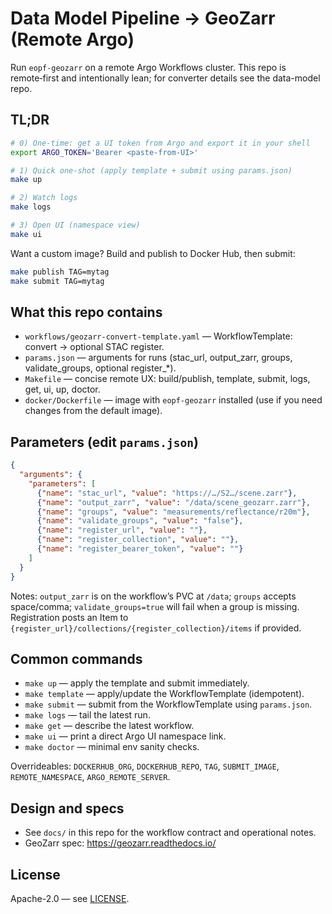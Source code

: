 # Data Model Pipeline → GeoZarr (Remote Argo)

Run `eopf-geozarr` on a remote Argo Workflows cluster. This repo is remote‑first and intentionally lean; for converter details see the data-model repo.

## TL;DR

```bash
# 0) One-time: get a UI token from Argo and export it in your shell
export ARGO_TOKEN='Bearer <paste-from-UI>'

# 1) Quick one-shot (apply template + submit using params.json)
make up

# 2) Watch logs
make logs

# 3) Open UI (namespace view)
make ui
```

Want a custom image? Build and publish to Docker Hub, then submit:

```bash
make publish TAG=mytag
make submit TAG=mytag
```

## What this repo contains

- `workflows/geozarr-convert-template.yaml` — WorkflowTemplate: convert → optional STAC register.
- `params.json` — arguments for runs (stac_url, output_zarr, groups, validate_groups, optional register_*).
- `Makefile` — concise remote UX: build/publish, template, submit, logs, get, ui, up, doctor.
- `docker/Dockerfile` — image with `eopf-geozarr` installed (use if you need changes from the default image).

## Parameters (edit `params.json`)

```json
{
  "arguments": {
    "parameters": [
      {"name": "stac_url", "value": "https://…/S2…/scene.zarr"},
      {"name": "output_zarr", "value": "/data/scene_geozarr.zarr"},
      {"name": "groups", "value": "measurements/reflectance/r20m"},
      {"name": "validate_groups", "value": "false"},
      {"name": "register_url", "value": ""},
      {"name": "register_collection", "value": ""},
      {"name": "register_bearer_token", "value": ""}
    ]
  }
}
```

Notes: `output_zarr` is on the workflow’s PVC at `/data`; `groups` accepts space/comma; `validate_groups=true` will fail when a group is missing. Registration posts an Item to `{register_url}/collections/{register_collection}/items` if provided.

## Common commands

- `make up` — apply the template and submit immediately.
- `make template` — apply/update the WorkflowTemplate (idempotent).
- `make submit` — submit from the WorkflowTemplate using `params.json`.
- `make logs` — tail the latest run.
- `make get` — describe the latest workflow.
- `make ui` — print a direct Argo UI namespace link.
- `make doctor` — minimal env sanity checks.

Overrideables: `DOCKERHUB_ORG`, `DOCKERHUB_REPO`, `TAG`, `SUBMIT_IMAGE`, `REMOTE_NAMESPACE`, `ARGO_REMOTE_SERVER`.

## Design and specs

- See `docs/` in this repo for the workflow contract and operational notes.
- GeoZarr spec: https://geozarr.readthedocs.io/

## License

Apache-2.0 — see [LICENSE](LICENSE).
